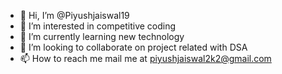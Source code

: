 - 👋 Hi, I’m @Piyushjaiswal19
- 👀 I’m interested in competitive coding
- 🌱 I’m currently learning new technology
- 💞️ I’m looking to collaborate on project related with DSA
- 📫 How to reach me mail me at piyushjaiswal2k2@gmail.com

<!---
Piyushjaiswal19/Piyushjaiswal19 is a ✨ special ✨ repository because its `README.md` (this file) appears on your GitHub profile.
You can click the Preview link to take a look at your changes.
--->
